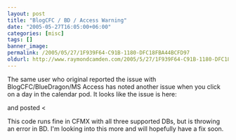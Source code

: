 ```yaml
---
layout: post
title: "BlogCFC / BD / Access Warning"
date: "2005-05-27T16:05:00+06:00"
categories: [misc]
tags: []
banner_image: 
permalink: /2005/05/27/1F939F64-C91B-1180-DFC18FBA44BCFD97
oldurl: http://www.raymondcamden.com/2005/5/27/1F939F64-C91B-1180-DFC18FBA44BCFD97
---
```


The same user who original reported the issue with BlogCFC/BlueDragon/MS Access has noted another issue when you click on a day in the calendar pod. It looks like the issue is here:

and posted < <cfqueryparam cfsqltype="cf_sql_timestamp" value="#now()#">

This code runs fine in CFMX with all three supported DBs, but is throwing an error in BD. I'm looking into this more and will hopefully have a fix soon.